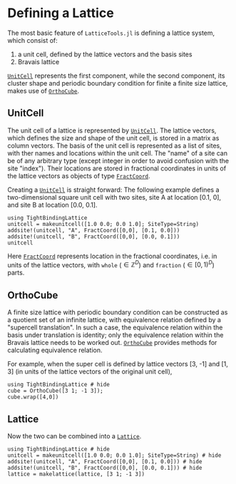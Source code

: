 # Defining a Lattice

The most basic feature of `LatticeTools.jl` is defining a lattice system, which consist of:
1. a unit cell, defined by the lattice vectors and the basis sites
2. Bravais lattice

[`UnitCell`](@ref) represents the first component, while the second component, its cluster shape and periodic boundary condition for finite a finite size lattice, makes use of [`OrthoCube`](@ref).


## UnitCell

The unit cell of a lattice is represented by [`UnitCell`](@ref).
The lattice vectors, which defines the size and shape of the unit cell, is stored in a matrix as column vectors.
The basis of the unit cell is represented as a list of sites, with ther names and locations within the unit cell.
The "name" of a site can be of any arbitrary type (except integer in order to avoid confusion with the site "index").
Their locations are stored in fractional coordinates in units of the lattice vectors as objects of type [`FractCoord`](@ref).

Creating a [`UnitCell`](@ref) is straight forward:
The following example defines a two-dimensional square unit cell with two sites, site A at location [0.1, 0],
and site B at location [0.0, 0.1].
```@example example-unitcell
using TightBindingLattice
unitcell = makeunitcell([1.0 0.0; 0.0 1.0]; SiteType=String)
addsite!(unitcell, "A", FractCoord([0,0], [0.1, 0.0]))
addsite!(unitcell, "B", FractCoord([0,0], [0.0, 0.1]))
unitcell
```
Here [`FractCoord`](@ref) represents location in the fractional coordinates,
i.e. in units of the lattice vectors, with `whole` ($\in \mathbb{Z}^{D}$) and
`fraction` ($\in [0, 1)^D$) parts.


## OrthoCube

A finite size lattice with periodic boundary condition can be constructed as a quotient set of an infinite lattice, with equivalence relation defined by a "supercell translation".
In such a case, the equivalence relation within the basis under translation is identity; only the equivalence relation within the Bravais lattice needs to be worked out.
[`OrthoCube`](@ref) provides methods for calculating equivalence relation.

For example, when the super cell is defined by lattice vectors [3, -1] and [1, 3] (in units of the lattice vectors of the original unit cell), 

```@repl
using TightBindingLattice # hide
cube = OrthoCube([3 1; -1 3]);
cube.wrap([4,0])
```

## Lattice

Now the two can be combined into a [`Lattice`](@ref).

```@repl
using TightBindingLattice # hide
unitcell = makeunitcell([1.0 0.0; 0.0 1.0]; SiteType=String) # hide
addsite!(unitcell, "A", FractCoord([0,0], [0.1, 0.0])) # hide
addsite!(unitcell, "B", FractCoord([0,0], [0.0, 0.1])) # hide
lattice = makelattice(lattice, [3 1; -1 3])
```